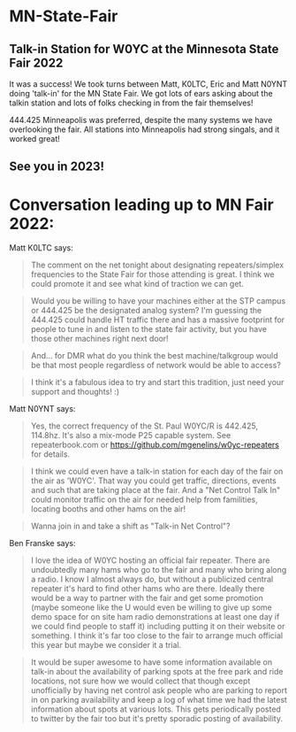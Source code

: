 # MN-State-Fair
## Talk-in Station for W0YC at the Minnesota State Fair 2022
It was a success! We took turns between Matt, K0LTC, Eric and Matt N0YNT doing 'talk-in' for the MN State Fair. We got lots of ears asking about the talkin station and lots of folks checking in from the fair themselves!

444.425 Minneapolis was preferred, despite the many systems we have overlooking the fair. All stations into Minneapolis had strong singals, and it worked great!

See you in 2023!
-----

# Conversation leading up to MN Fair 2022:
Matt K0LTC says:

>The comment on the net tonight about designating repeaters/simplex frequencies to the State Fair for those attending is great. I think we could promote it and see what kind of traction we can get. 

>Would you be willing to have your machines either at the STP campus or 444.425 be the designated analog system? I'm guessing the 444.425 could handle HT traffic there and has a massive footprint for people to tune in and listen to the state fair activity, but you have those other machines right next door!

>And... for DMR what do you think the best machine/talkgroup would be that most people regardless of network would be able to access? 

>I think it's a fabulous idea to try and start this tradition, just need your support and thoughts! :) 

Matt N0YNT says:

>Yes, the correct frequency of the St. Paul W0YC/R is 442.425, 114.8hz. It's also a mix-mode P25 capable system. See repeaterbook.com or https://github.com/mgenelins/w0yc-repeaters for details.

>I think we could even have a talk-in station for each day of the fair on the air as 'W0YC'. That way you could get traffic, directions, events and such that are taking place at the fair. And a "Net Control Talk In" could monitor traffic on the air for needed help from familities, locating booths and other hams on the air!

>Wanna join in and take a shift as "Talk-in Net Control"?


Ben Franske says:

>I love the idea of W0YC hosting an official fair repeater. There are undoubtedly many hams who go to the fair and many who bring along a radio. I know I almost always do, but without a publicized central repeater it's hard to find other hams who are there. Ideally there would be a way to partner with the fair and get some promotion (maybe someone like the U would even be willing to give up some demo space for on site ham radio demonstrations at least one day if we could find people to staff it) including putting it on their website or something. I think it's far too close to the fair to arrange much official this year but maybe we consider it a trial.

>It would be super awesome to have some information available on talk-in about the availability of parking spots at the free park and ride locations, not sure how we would collect that though except unofficially by having net control ask people who are parking to report in on parking availability and keep a log of what time we had the latest information about spots at various lots. This gets periodically posted to twitter by the fair too but it's pretty sporadic posting of availability.
